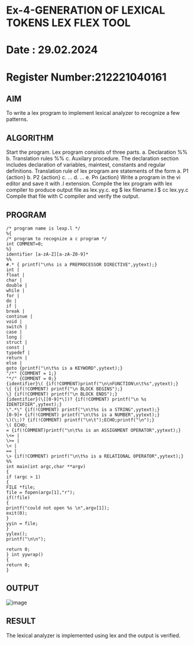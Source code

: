 # Ex-4-GENERATION OF LEXICAL TOKENS LEX FLEX TOOL
# Date : 29.02.2024
# Register Number:212221040161
## AIM
To write a lex program to implement lexical analyzer to recognize a few patterns.

## ALGORITHM
Start the program.
Lex program consists of three parts. a. Declaration %% b. Translation rules %% c. Auxilary procedure.
The declaration section includes declaration of variables, maintest, constants and regular definitions.
Translation rule of lex program are statements of the form a. P1 {action} b. P2 {action} c. … d. … e. Pn {action}
Write a program in the vi editor and save it with .l extension.
Compile the lex program with lex compiler to produce output file as lex.yy.c. eg $ lex filename.l $ cc lex.yy.c
Compile that file with C compiler and verify the output.

## PROGRAM
```
/* program name is lexp.l */ 
%{ 
/* program to recognize a c program */ 
int COMMENT=0; 
%} 
identifier [a-zA-Z][a-zA-Z0-9]* 
%% 
#.* { printf("\n%s is a PREPROCESSOR DIRECTIVE",yytext);} 
int | 
float | 
char | 
double | 
while | 
for | 
do | 
if | 
break | 
continue | 
void | 
switch | 
case | 
long | 
struct | 
const | 
typedef | 
return | 
else | 
goto {printf("\n\t%s is a KEYWORD",yytext);} 
"/*" {COMMENT = 1;}  
"*/" {COMMENT = 0;} 
{identifier}\( {if(!COMMENT)printf("\n\nFUNCTION\n\t%s",yytext);} 
\{ {if(!COMMENT) printf("\n BLOCK BEGINS");} 
\} {if(!COMMENT) printf("\n BLOCK ENDS");} 
{identifier}(\[[0-9]*\])? {if(!COMMENT) printf("\n %s IDENTIFIER",yytext);} 
\".*\" {if(!COMMENT) printf("\n\t%s is a STRING",yytext);} 
[0-9]+ {if(!COMMENT) printf("\n\t%s is a NUMBER",yytext);} 
\)(\;)? {if(!COMMENT) printf("\n\t");ECHO;printf("\n");} 
\( ECHO; 
= {if(!COMMENT)printf("\n\t%s is an ASSIGNMENT OPERATOR",yytext);} 
\<= | 
\>= | 
\< | 
== | 
\> {if(!COMMENT) printf("\n\t%s is a RELATIONAL OPERATOR",yytext);} 
%% 
int main(int argc,char **argv) 
{ 
if (argc > 1) 
{ 
FILE *file; 
file = fopen(argv[1],"r"); 
if(!file) 
{ 
printf("could not open %s \n",argv[1]); 
exit(0); 
} 
yyin = file; 
} 
yylex(); 
printf("\n\n"); 

return 0; 
} int yywrap() 
{ 
return 0; 
}
```
## OUTPUT
![image](https://github.com/madhi43/Ex-4---GENERATION-OF-LEXICAL-TOKENS-LEX-FLEX-TOOL/assets/103943383/30c987a2-d691-4d11-8a67-37c30ca28e75)


## RESULT
The lexical analyzer is implemented using lex and the output is verified.
